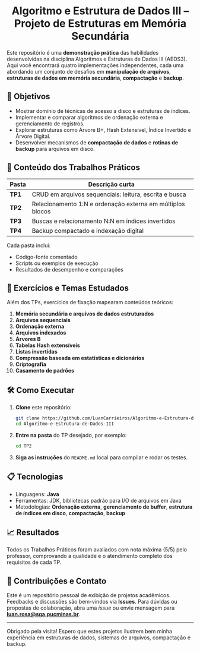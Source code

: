 <h1 align="center">Algoritmo e Estrutura de Dados III –<br>Projeto de Estruturas em Memória Secundária</h1>




Este repositório é uma **demonstração prática** das habilidades desenvolvidas na disciplina Algoritmos e Estruturas de Dados III (AEDS3). Aqui você encontrará quatro implementações independentes, cada uma abordando um conjunto de desafios em **manipulação de arquivos**, **estruturas de dados em memória secundária**, **compactação** e **backup**.

## 🚀 Objetivos

* Mostrar domínio de técnicas de acesso a disco e estruturas de índices.
* Implementar e comparar algoritmos de ordenação externa e gerenciamento de registros.
* Explorar estruturas como Árvore B+, Hash Extensível, Índice Invertido e Árvore Digital.
* Desenvolver mecanismos de **compactação de dados** e **rotinas de backup** para arquivos em disco.

## 📂 Conteúdo dos Trabalhos Práticos

| Pasta   | Descrição curta                                             |
| ------- | ----------------------------------------------------------- |
| **TP1** | CRUD em arquivos sequenciais: leitura, escrita e busca      |
| **TP2** | Relacionamento 1\:N e ordenação externa em múltiplos blocos |
| **TP3** | Buscas e relacionamento N\:N em índices invertidos          |
| **TP4** | Backup compactado e indexação digital                       |

Cada pasta inclui:

* Código-fonte comentado
* Scripts ou exemplos de execução
* Resultados de desempenho e comparações


## 📖 Exercícios e Temas Estudados

Além dos TPs, exercícios de fixação mapearam conteúdos teóricos:

1. **Memória secundária e arquivos de dados estruturados**
2. **Arquivos sequenciais**
3. **Ordenação externa**
4. **Arquivos indexados**
5. **Árvores B**
6. **Tabelas Hash extensíveis**
7. **Listas invertidas**
8. **Compressão baseada em estatísticas e dicionários**
9. **Criptografia**
10. **Casamento de padrões**

## 🛠️ Como Executar

1. **Clone** este repositório:

   ```bash
   git clone https://github.com/LuanCarrieiros/Algoritmo-e-Estrutura-de-Dados-III.git
   cd Algoritmo-e-Estrutura-de-Dados-III

   ```
2. **Entre na pasta** do TP desejado, por exemplo:

   ```bash
   cd TP2
   ```
3. **Siga as instruções** do `README.md` local para compilar e rodar os testes.

## 📋 Tecnologias

* Linguagens: **Java**
* Ferramentas: JDK, bibliotecas padrão para I/O de arquivos em Java
* Metodologias: **Ordenação externa**, **gerenciamento de buffer**, **estrutura de índices em disco**, **compactação**, **backup**

## 📈 Resultados

Todos os Trabalhos Práticos foram avaliados com nota máxima (5/5) pelo professor, comprovando a qualidade e o atendimento completo dos requisitos de cada TP.

## 🤝 Contribuições e Contato

Este é um repositório pessoal de exibição de projetos acadêmicos. Feedbacks e discussões são bem-vindos via **Issues**.
Para dúvidas ou propostas de colaboração, abra uma *issue* ou envie mensagem para **luan.rosa@sga.pucminas.br**.

---

Obrigado pela visita! Espero que estes projetos ilustrem bem minha experiência em estruturas de dados, sistemas de arquivos, compactação e backup.

